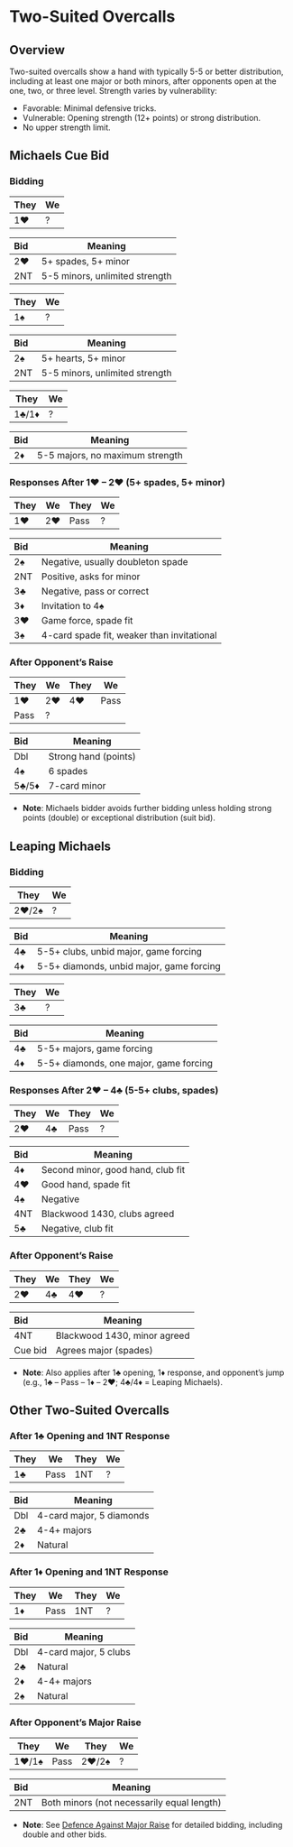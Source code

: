 # Two-Suited Overcalls

## Overview

Two-suited overcalls show a hand with typically 5-5 or better distribution, including at least one major or both minors, after opponents open at the one, two, or three level. Strength varies by vulnerability:
- Favorable: Minimal defensive tricks.
- Vulnerable: Opening strength (12+ points) or strong distribution.
- No upper strength limit.

## Michaels Cue Bid

### Bidding

| They | We  |
| ---- | --- |
| 1♥   | ?   |

| Bid  | Meaning |
| :--- | ------- |              
| 2♥  | 5+ spades, 5+ minor            |
| 2NT | 5-5 minors, unlimited strength |

| They | We  |
| ---- | --- |
| 1♠   | ?   |

| Bid  | Meaning                        |
| :--- | ------------------------------ |
| 2♠   | 5+ hearts, 5+ minor            |
| 2NT  | 5-5 minors, unlimited strength |

| They  | We  |
| ----- | --- |
| 1♣/1♦ | ?   |

| Bid  | Meaning                         |
| :--- | ------------------------------- |
| 2♦   | 5-5 majors, no maximum strength |

### Responses After 1♥ – 2♥ (5+ spades, 5+ minor)

| They | We  | They | We  |
| ---- | --- | ---- | --- |
| 1♥   | 2♥  | Pass | ?   |

| Bid  | Meaning                                    |
| :--- | ------------------------------------------ |
| 2♠   | Negative, usually doubleton spade          |
| 2NT  | Positive, asks for minor                   |
| 3♣   | Negative, pass or correct                  |
| 3♦   | Invitation to 4♠                           |
| 3♥   | Game force, spade fit                      |
| 3♠   | 4-card spade fit, weaker than invitational |

### After Opponent’s Raise

| They | We  | They | We   |
| ---- | --- | ---- | ---- |
| 1♥   | 2♥  | 4♥   | Pass |
| Pass | ?   |      |      |

| Bid   | Meaning              |
| :---- | -------------------- |
| Dbl   | Strong hand (points) |
| 4♠    | 6 spades             |
| 5♣/5♦ | 7-card minor         |

- **Note**: Michaels bidder avoids further bidding unless holding strong points (double) or exceptional distribution (suit bid).

## Leaping Michaels

### Bidding

| They  | We  |
| ----- | --- |
| 2♥/2♠ | ?   |

| Bid  | Meaning                                  |
| :--- | ---------------------------------------- |
| 4♣   | 5-5+ clubs, unbid major, game forcing    |
| 4♦   | 5-5+ diamonds, unbid major, game forcing |

| They | We  |
| ---- | --- |
| 3♣   | ?   |

| Bid  | Meaning                                |
| :--- | -------------------------------------- |
| 4♣   | 5-5+ majors, game forcing              |
| 4♦   | 5-5+ diamonds, one major, game forcing |

### Responses After 2♥ – 4♣ (5-5+ clubs, spades)

| They | We  | They | We  |
| ---- | --- | ---- | --- |
| 2♥   | 4♣  | Pass | ?   |

| Bid  | Meaning                           |
| :--- | --------------------------------- |
| 4♦   | Second minor, good hand, club fit |
| 4♥   | Good hand, spade fit              |
| 4♠   | Negative                          |
| 4NT  | Blackwood 1430, clubs agreed      |
| 5♣   | Negative, club fit                |

### After Opponent’s Raise

| They | We  | They | We  |
| ---- | --- | ---- | --- |
| 2♥   | 4♣  | 4♥   | ?   |

| Bid     | Meaning                      |
| :------ | ---------------------------- |
| 4NT     | Blackwood 1430, minor agreed |
| Cue bid | Agrees major (spades)        |

- **Note**: Also applies after 1♣ opening, 1♦ response, and opponent’s jump (e.g., 1♣ – Pass – 1♦ – 2♥; 4♣/4♦ = Leaping Michaels).

## Other Two-Suited Overcalls

### After 1♣ Opening and 1NT Response

| They | We   | They | We  |
| ---- | ---- | ---- | --- |
| 1♣   | Pass | 1NT  | ?   |

| Bid  | Meaning                  |
| :--- | ------------------------ |
| Dbl  | 4-card major, 5 diamonds |
| 2♣   | 4-4+ majors              |
| 2♦   | Natural                  |

### After 1♦ Opening and 1NT Response

| They | We   | They | We  |
| ---- | ---- | ---- | --- |
| 1♦   | Pass | 1NT  | ?   |

| Bid  | Meaning               |
| :--- | --------------------- |
| Dbl  | 4-card major, 5 clubs |
| 2♣   | Natural               |
| 2♦   | 4-4+ majors           |
| 2♠   | Natural               |

### After Opponent’s Major Raise

| They  | We   | They  | We  |
| ----- | ---- | ----- | --- |
| 1♥/1♠ | Pass | 2♥/2♠ | ?   |

| Bid  | Meaning                                    |
| :--- | ------------------------------------------ |
| 2NT  | Both minors (not necessarily equal length) |

- **Note**: See [Defence Against Major Raise](defence-against-major-raise.md) for detailed bidding, including double and other bids.
